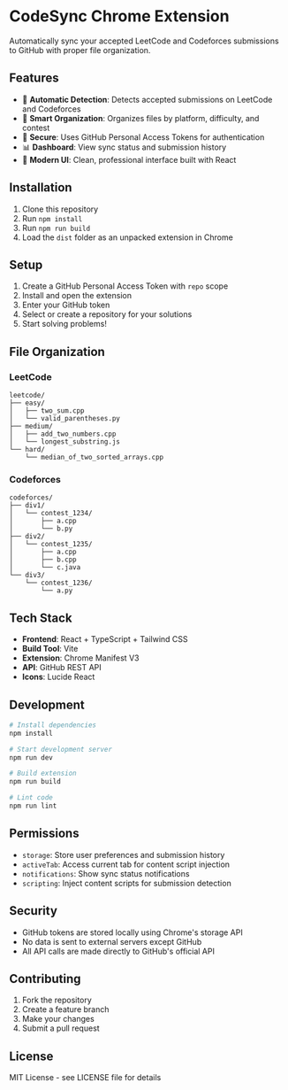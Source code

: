 # CodeSync Chrome Extension

Automatically sync your accepted LeetCode and Codeforces submissions to GitHub with proper file organization.

## Features

- 🔄 **Automatic Detection**: Detects accepted submissions on LeetCode and Codeforces
- 📁 **Smart Organization**: Organizes files by platform, difficulty, and contest
- 🔐 **Secure**: Uses GitHub Personal Access Tokens for authentication
- 📊 **Dashboard**: View sync status and submission history
- 🎨 **Modern UI**: Clean, professional interface built with React

## Installation

1. Clone this repository
2. Run `npm install`
3. Run `npm run build`
4. Load the `dist` folder as an unpacked extension in Chrome

## Setup

1. Create a GitHub Personal Access Token with `repo` scope
2. Install and open the extension
3. Enter your GitHub token
4. Select or create a repository for your solutions
5. Start solving problems!

## File Organization

### LeetCode
```
leetcode/
├── easy/
│   ├── two_sum.cpp
│   └── valid_parentheses.py
├── medium/
│   ├── add_two_numbers.cpp
│   └── longest_substring.js
└── hard/
    └── median_of_two_sorted_arrays.cpp
```

### Codeforces
```
codeforces/
├── div1/
│   └── contest_1234/
│       ├── a.cpp
│       └── b.py
├── div2/
│   └── contest_1235/
│       ├── a.cpp
│       ├── b.cpp
│       └── c.java
└── div3/
    └── contest_1236/
        └── a.py
```

## Tech Stack

- **Frontend**: React + TypeScript + Tailwind CSS
- **Build Tool**: Vite
- **Extension**: Chrome Manifest V3
- **API**: GitHub REST API
- **Icons**: Lucide React

## Development

```bash
# Install dependencies
npm install

# Start development server
npm run dev

# Build extension
npm run build

# Lint code
npm run lint
```

## Permissions

- `storage`: Store user preferences and submission history
- `activeTab`: Access current tab for content script injection
- `notifications`: Show sync status notifications
- `scripting`: Inject content scripts for submission detection

## Security

- GitHub tokens are stored locally using Chrome's storage API
- No data is sent to external servers except GitHub
- All API calls are made directly to GitHub's official API

## Contributing

1. Fork the repository
2. Create a feature branch
3. Make your changes
4. Submit a pull request

## License

MIT License - see LICENSE file for details